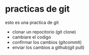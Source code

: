 # practicas de git 

esto es una practica de git

- clonar un repocitorio (git clone)
- cambiare el codigo 
- confirmar los cambios (gitcommit)
- enviar los cambios a github(git pull)
